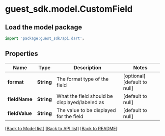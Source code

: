 # guest_sdk.model.CustomField

## Load the model package
```dart
import 'package:guest_sdk/api.dart';
```

## Properties
Name | Type | Description | Notes
------------ | ------------- | ------------- | -------------
**format** | **String** | The format type of the field | [optional] [default to null]
**fieldName** | **String** | What the field should be displayed/labeled as | [default to null]
**fieldValue** | **String** | The value to be displayed for the field | [default to null]

[[Back to Model list]](../README.md#documentation-for-models) [[Back to API list]](../README.md#documentation-for-api-endpoints) [[Back to README]](../README.md)


